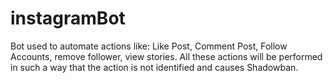 # instagramBot
Bot used to automate actions like: Like Post, Comment Post, Follow Accounts, remove follower, view stories. All these actions will be performed in such a way that the action is not identified and causes Shadowban.
